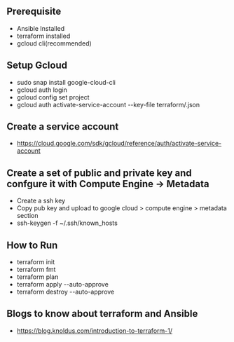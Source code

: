 ## Prerequisite

- Ansible Installed
- terraform installed
- gcloud cli(recommended)

## Setup Gcloud

- sudo snap install google-cloud-cli
- gcloud auth login
- gcloud config set project <PROJECT-ID>
- gcloud auth activate-service-account --key-file terraform/<service-account-json-key>.json 


## Create a service account

- https://cloud.google.com/sdk/gcloud/reference/auth/activate-service-account

## Create a set of public and private key and confgure it with Compute Engine -> Metadata

- Create a ssh key
- Copy pub key and upload to google cloud > compute engine > metadata section
- ssh-keygen -f ~/.ssh/known_hosts

## How to Run

- terraform init
- terraform fmt
- terraform plan
- terraform apply --auto-approve
- terraform destroy --auto-approve

























## Blogs to know about terraform and Ansible
- https://blog.knoldus.com/introduction-to-terraform-1/
